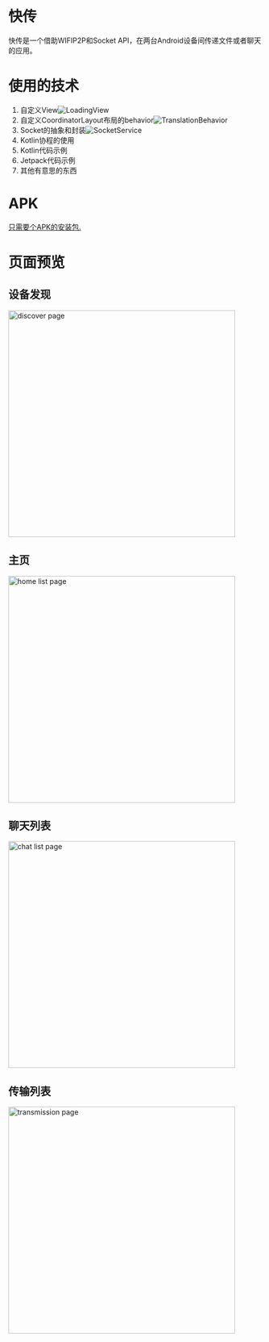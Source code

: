 # 快传
快传是一个借助WIFIP2P和Socket API，在两台Android设备间传递文件或者聊天的应用。

# 使用的技术
1. 自定义View![LoadingView](https://github.com/hongui/FastAir/blob/master/app/src/main/java/com/mob/lee/fastair/view/LoadView.kt)
2. 自定义CoordinatorLayout布局的behavior![TranslationBehavior](https://github.com/hongui/FastAir/blob/master/app/src/main/java/com/mob/lee/fastair/view/TranslationBehavior.kt)
3. Socket的抽象和封装![SocketService](https://github.com/hongui/FastAir/blob/master/app/src/main/java/com/mob/lee/fastair/io/SocketService.kt)
4. Kotlin协程的使用
5. Kotlin代码示例
6. Jetpack代码示例
7. 其他有意思的东西

# APK
[只需要个APK的安装包.](https://github.com/hongui/FastAir/releases)

# 页面预览
## 设备发现

<img width="450" src="Screenshots/discover.png" alt="discover page" />

## 主页

<img width="450" src="Screenshots/list.png" alt="home list page" />

## 聊天列表

<img width="450" src="Screenshots/chat.png" alt="chat list page" />

## 传输列表

<img width="450" src="Screenshots/file.png" alt="transmission page" />

